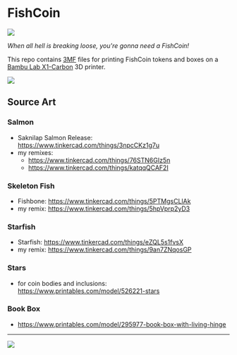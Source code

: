 # FishCoin

![](FishCoin-3.png)

_When all hell is breaking loose, you're gonna need a FishCoin!_

This repo contains [3MF](https://3mf.io/) files for printing FishCoin tokens and boxes
on a [Bambu Lab X1-Carbon](https://bambulab.com/en/x1) 3D printer.

![](FishCoin-1.png)

## Source Art

### Salmon

- Saknilap Salmon Release: https://www.tinkercad.com/things/3npcCKz1g7u
- my remixes:
  - https://www.tinkercad.com/things/76STN6GIz5n
  - https://www.tinkercad.com/things/katqqQCAF2I

### Skeleton Fish

- Fishbone: https://www.tinkercad.com/things/5PTMgsCLlAk
- my remix: https://www.tinkercad.com/things/5hpVprp2yD3

### Starfish

- Starfish: https://www.tinkercad.com/things/eZQL5s1fvsX
- my remix: https://www.tinkercad.com/things/9an7ZNqosGP

### Stars

- for coin bodies and inclusions: https://www.printables.com/model/526221-stars

### Book Box

- https://www.printables.com/model/295977-book-box-with-living-hinge

---

![](FishCoin-2.png)
